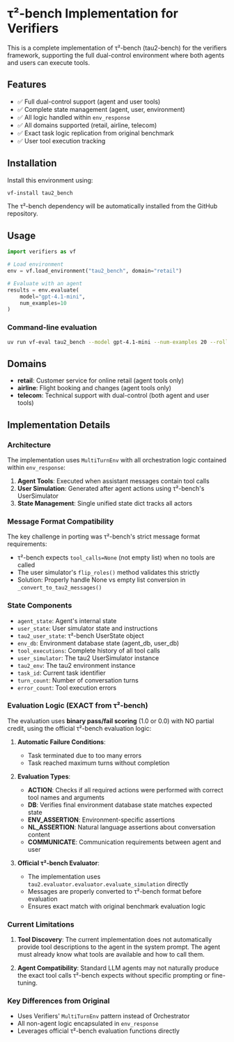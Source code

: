 # τ²-bench Implementation for Verifiers

This is a complete implementation of τ²-bench (tau2-bench) for the verifiers framework, supporting the full dual-control environment where both agents and users can execute tools.

## Features

- ✅ Full dual-control support (agent and user tools)
- ✅ Complete state management (agent, user, environment)
- ✅ All logic handled within `env_response`
- ✅ All domains supported (retail, airline, telecom)
- ✅ Exact task logic replication from original benchmark
- ✅ User tool execution tracking

## Installation

Install this environment using:
```bash
vf-install tau2_bench
```

The τ²-bench dependency will be automatically installed from the GitHub repository.

## Usage

```python
import verifiers as vf

# Load environment
env = vf.load_environment("tau2_bench", domain="retail")

# Evaluate with an agent
results = env.evaluate(
    model="gpt-4.1-mini",
    num_examples=10
)
```

### Command-line evaluation
```bash
uv run vf-eval tau2_bench --model gpt-4.1-mini --num-examples 20 --rollouts-per-example 3 --env-args '{"domain": "retail"}'
```

## Domains

- **retail**: Customer service for online retail (agent tools only)
- **airline**: Flight booking and changes (agent tools only)  
- **telecom**: Technical support with dual-control (both agent and user tools)

## Implementation Details

### Architecture
The implementation uses `MultiTurnEnv` with all orchestration logic contained within `env_response`:
1. **Agent Tools**: Executed when assistant messages contain tool calls
2. **User Simulation**: Generated after agent actions using τ²-bench's UserSimulator
3. **State Management**: Single unified state dict tracks all actors

### Message Format Compatibility
The key challenge in porting was τ²-bench's strict message format requirements:
- τ²-bench expects `tool_calls=None` (not empty list) when no tools are called
- The user simulator's `flip_roles()` method validates this strictly
- Solution: Properly handle None vs empty list conversion in `_convert_to_tau2_messages()`

### State Components
- `agent_state`: Agent's internal state
- `user_state`: User simulator state and instructions  
- `tau2_user_state`: τ²-bench UserState object
- `env_db`: Environment database state (agent_db, user_db)
- `tool_executions`: Complete history of all tool calls
- `user_simulator`: The tau2 UserSimulator instance
- `tau2_env`: The tau2 environment instance
- `task_id`: Current task identifier
- `turn_count`: Number of conversation turns
- `error_count`: Tool execution errors

### Evaluation Logic (EXACT from τ²-bench)

The evaluation uses **binary pass/fail scoring** (1.0 or 0.0) with NO partial credit, using the official τ²-bench evaluation logic:

1. **Automatic Failure Conditions**:
   - Task terminated due to too many errors
   - Task reached maximum turns without completion

2. **Evaluation Types**:
   - **ACTION**: Checks if all required actions were performed with correct tool names and arguments
   - **DB**: Verifies final environment database state matches expected state
   - **ENV_ASSERTION**: Environment-specific assertions
   - **NL_ASSERTION**: Natural language assertions about conversation content
   - **COMMUNICATE**: Communication requirements between agent and user

3. **Official τ²-bench Evaluator**:
   - The implementation uses `tau2.evaluator.evaluator.evaluate_simulation` directly
   - Messages are properly converted to τ²-bench format before evaluation
   - Ensures exact match with original benchmark evaluation logic

### Current Limitations

1. **Tool Discovery**: The current implementation does not automatically provide tool descriptions to the agent in the system prompt. The agent must already know what tools are available and how to call them.

2. **Agent Compatibility**: Standard LLM agents may not naturally produce the exact tool calls τ²-bench expects without specific prompting or fine-tuning.

### Key Differences from Original
- Uses Verifiers' `MultiTurnEnv` pattern instead of Orchestrator
- All non-agent logic encapsulated in `env_response`
- Leverages official τ²-bench evaluation functions directly